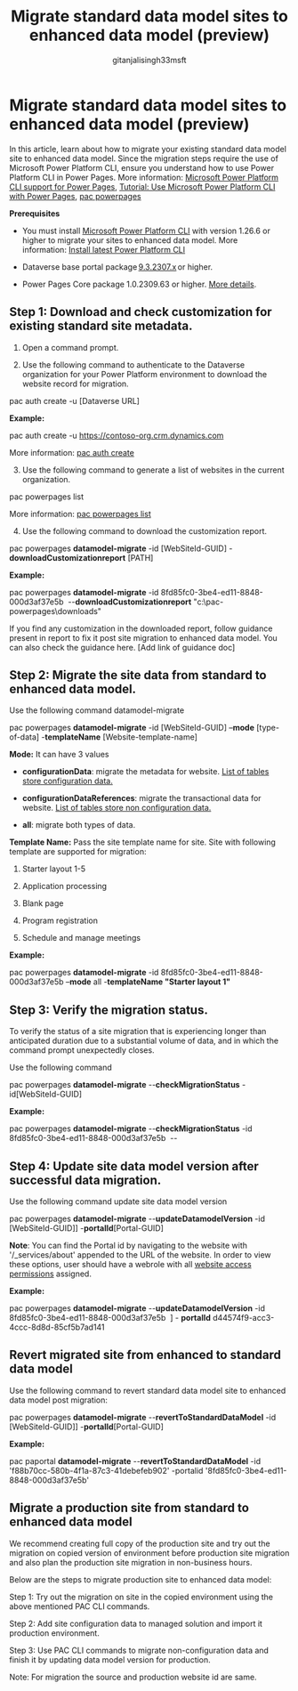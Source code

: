 ﻿---
title: Migrate standard data model sites to enhanced data model (preview)
description: Learn how to use the enhanced data model in a Power Pages site.
author:  gitanjalisingh33msft
ms.topic: conceptual
ms.custom: 
ms.date: 10/31/2023
ms.subservice:
ms.author:  
ms.reviewer: kkendrick
contributors:
    - gitanjalisingh33msft
    - professorkendrick
---

# Migrate standard data model sites to enhanced data model (preview)

In this article, learn about how to migrate your existing standard data model site to enhanced data model. Since the migration steps require the use of Microsoft Power Platform CLI, ensure you understand how to use Power Platform CLI in Power Pages. More information: [Microsoft Power Platform CLI support for Power Pages](https://learn.microsoft.com/en-us/power-pages/configure/power-platform-cli), [Tutorial: Use Microsoft Power Platform CLI with Power Pages](https://learn.microsoft.com/en-us/power-pages/configure/power-platform-cli-tutorial), [pac powerpages](https://learn.microsoft.com/en-us/power-platform/developer/cli/reference/powerpages)

**Prerequisites**

-   You must install [<u>Microsoft Power Platform CLI</u>](https://learn.microsoft.com/en-us/power-platform/developer/cli/introduction#install-using-power-platform-tools-for-visual-studio-code) with version 1.26.6 or higher to migrate your sites to enhanced data model. More information: [<u>Install latest Power Platform CLI</u>](https://learn.microsoft.com/en-us/power-platform/developer/cli/introduction#update-power-platform-cli-for-windowsmacoslinux)

-   Dataverse base portal package [<u>9.3.2307.x</u>](https://learn.microsoft.com/en-us/power-apps/maker/portals/versions/package-version-9.3.2209) or higher. 

-   Power Pages Core package 1.0.2309.63 or higher. [More details](https://learn.microsoft.com/en-us/power-pages/admin/update-solution).

## Step 1: Download and check customization for existing standard site metadata.

1.  Open a command prompt.

2.  Use the following command to authenticate to the Dataverse organization for your Power Platform environment to download the website record for migration.

pac auth create -u \[Dataverse URL\]

**Example:**

pac auth create -u https://contoso-org.crm.dynamics.com

More information: [pac auth create](https://learn.microsoft.com/en-us/power-platform/developer/cli/reference/auth)

3.  Use the following command to generate a list of websites in the current organization.

pac powerpages list

More information: [pac powerpages list](https://learn.microsoft.com/en-us/power-platform/developer/cli/reference/powerpages#pac-powerpages-list)

4.  Use the following command to download the customization report.

pac powerpages **datamodel-migrate** -id \[WebSiteId-GUID\] -**downloadCustomizationreport** \[PATH\]

**Example:**

pac powerpages **datamodel-migrate** -id 8fd85fc0-3be4-ed11-8848-000d3af37e5b  --**downloadCustomizationreport** "c:\\pac-powerpages\\downloads"

If you find any customization in the downloaded report, follow guidance present in report to fix it post site migration to enhanced data model. You can also check the guidance here. \[Add link of guidance doc\]

## Step 2: Migrate the site data from standard to enhanced data model.

Use the following command datamodel-migrate

pac powerpages **datamodel-migrate** -id \[WebSiteId-GUID\] –**mode** \[type-of-data\] -**templateName** \[Website-template-name\]

**Mode:** It can have 3 values

- **configurationData**: migrate the metadata for website. [List of tables store configuration data.](https://learn.microsoft.com/en-us/power-pages/admin/enhanced-data-model#virtual-tables)

- **configurationDataReferences**: migrate the transactional data for website. [List of tables store non configuration data.](https://learn.microsoft.com/en-us/power-pages/admin/enhanced-data-model#nonconfiguration-tables)

- **all**: migrate both types of data.

**Template Name:** Pass the site template name for site. Site with following template are supported for migration:

1.  Starter layout 1-5

2.  Application processing

3.  Blank page

4.  Program registration

5.  Schedule and manage meetings

**Example:**

pac powerpages **datamodel-migrate** -id 8fd85fc0-3be4-ed11-8848-000d3af37e5b –**mode** all -**templateName "**Starter layout 1**"**

## Step 3: Verify the migration status.

To verify the status of a site migration that is experiencing longer than anticipated duration due to a substantial volume of data, and in which the command prompt unexpectedly closes.

Use the following command 

pac powerpages **datamodel-migrate** --**checkMigrationStatus** -id\[WebSiteId-GUID\]

**Example:**

pac powerpages **datamodel-migrate** --**checkMigrationStatus** -id 8fd85fc0-3be4-ed11-8848-000d3af37e5b  --

## Step 4: Update site data model version after successful data migration.

Use the following command update site data model version

pac powerpages **datamodel-migrate** --**updateDatamodelVersion** -id \[WebSiteId-GUID\]\] -**portalId**\[Portal-GUID\]

**Note**: You can find the Portal id by navigating to the website with '/\_services/about' appended to the URL of the website. In order to view these options, user should have a webrole with all [website access permissions](https://learn.microsoft.com/en-us/power-pages/security/website-access-permission) assigned.

**Example:**

pac powerpages **datamodel-migrate** --**updateDatamodelVersion** -id 8fd85fc0-3be4-ed11-8848-000d3af37e5b  \] - **portalId** d44574f9-acc3-4ccc-8d8d-85cf5b7ad141

## Revert migrated site from enhanced to standard data model

Use the following command to revert standard data model site to enhanced data model post migration:

pac powerpages **datamodel-migrate** --**revertToStandardDataModel** -id \[WebSiteId-GUID\]\] -**portalId**\[Portal-GUID\]

**Example:**

pac paportal **datamodel-migrate** --**revertToStandardDataModel** -id 'f88b70cc-580b-4f1a-87c3-41debefeb902' -portalid '8fd85fc0-3be4-ed11-8848-000d3af37e5b'

## Migrate a production site from standard to enhanced data model

We recommend creating full copy of the production site and try out the migration on copied version of environment before production site migration and also plan the production site migration in non-business hours.

Below are the steps to migrate production site to enhanced data model:

Step 1: Try out the migration on site in the copied environment using the above mentioned PAC CLI commands.

Step 2: Add site configuration data to managed solution and import it production environment.

Step 3: Use PAC CLI commands to migrate non-configuration data and finish it by updating data model version for production.

Note: For migration the source and production website id are same.
